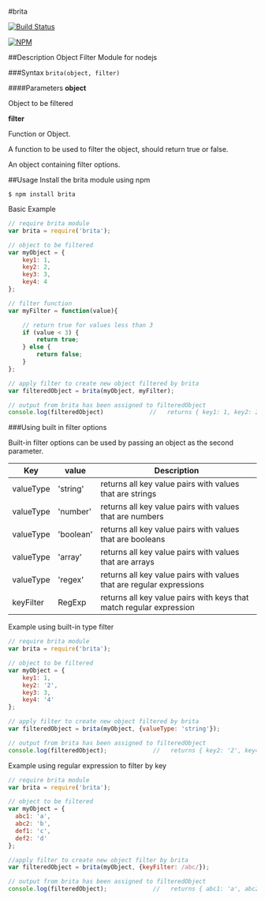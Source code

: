 #brita

[![Build Status](https://travis-ci.org/JonathanPrince/brita.svg?branch=master)](https://travis-ci.org/JonathanPrince/brita)

[![NPM](https://nodei.co/npm/brita.png?downloads=true)](https://nodei.co/npm/brita/)

##Description
Object Filter Module for nodejs

###Syntax
`brita(object, filter)`

####Parameters
**object**

  Object to be filtered

**filter**

  Function or Object.

  A function to be used to filter the object, should return true or false.

  An object containing filter options.

##Usage
Install the brita module using npm
```
$ npm install brita
```
 Basic Example
```js
// require brita module
var brita = require('brita');

// object to be filtered
var myObject = {
    key1: 1,
    key2: 2,
    key3: 3,
    key4: 4
};

// filter function
var myFilter = function(value){

    // return true for values less than 3
    if (value < 3) {
        return true;
    } else {
        return false;
    }
};

// apply filter to create new object filtered by brita
var filteredObject = brita(myObject, myFilter);

// output from brita has been assigned to filteredObject
console.log(filteredObject)             //   returns { key1: 1, key2: 2 }

```

###Using built in filter options

Built-in filter options can be used by passing an object as the second parameter.

| Key     | value      | Description      |
|---------|------------|------------------|
| valueType   | 'string'   |returns all key value pairs with values that are strings |
| valueType   | 'number'   |returns all key value pairs with values that are numbers |
| valueType   | 'boolean'  |returns all key value pairs with values that are booleans |
| valueType   | 'array'    |returns all key value pairs with values that are arrays   |
| valueType   | 'regex'    |returns all key value pairs with values that are regular expressions |
| keyFilter   | RegExp     |returns all key value pairs with keys that match regular expression |


Example using built-in type filter
```js
// require brita module
var brita = require('brita');

// object to be filtered
var myObject = {
    key1: 1,
    key2: '2',
    key3: 3,
    key4: '4'
};

// apply filter to create new object filtered by brita
var filteredObject = brita(myObject, {valueType: 'string'});

// output from brita has been assigned to filteredObject
console.log(filteredObject);             //   returns { key2: '2', key4: '4' }

```

Example using regular expression to filter by key
```js
// require brita module
var brita = require('brita');

// object to be filtered
var myObject = {
  abc1: 'a',
  abc2: 'b',
  def1: 'c',
  def2: 'd'
};

//apply filter to create new object filter by brita
var filteredObject = brita(myObject, {keyFilter: /abc/});

// output from brita has been assigned to filteredObject
console.log(filteredObject);             //   returns { abc1: 'a', abc2: 'b' }

```
